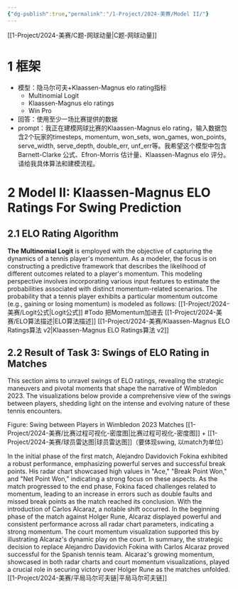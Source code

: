 ```yaml
---
{"dg-publish":true,"permalink":"/1-Project/2024-美赛/Model II/"}
---
```


[[1-Project/2024-美赛/C题-网球动量\|C题-网球动量]]
# 1 框架
- 模型：隐马尔可夫+Klaassen-Magnus elo rating指标
	- Multinomial Logit
	- Klaassen-Magnus elo ratings
	- Win Pro
- 回答：使用至少一场比赛提供的数据
- prompt：我正在建模网球比赛的Klaassen-Magnus elo rating，输入数据包含2个玩家的timesteps, momentum, won_sets, won_games, won_points, serve_width, serve_depth, double_err, unf_err等。我希望这个模型中包含Barnett-Clarke 公式、Efron-Morris 估计量、Klaassen-Magnus elo 评分。请给我具体算法和建模流程。
# 2 Model II: Klaassen-Magnus ELO Ratings For Swing Prediction
## 2.1 ELO Rating Algorithm
**The Multinomial Logit** is employed with the objective of capturing the dynamics of a tennis player's momentum. As a modeler, the focus is on constructing a predictive framework that describes the likelihood of different outcomes related to a player's momentum. This modeling perspective involves incorporating various input features to estimate the probabilities associated with distinct momentum-related scenarios.
The probability that a tennis player exhibits a particular momentum outcome (e.g., gaining or losing momentum) is modeled as follows:
[[1-Project/2024-美赛/Logit公式\|Logit公式]]  #Todo 把Momentum加进去
[[1-Project/2024-美赛/ELO算法描述\|ELO算法描述]]
[[1-Project/2024-美赛/Klaassen-Magnus ELO Ratings算法 v2\|Klaassen-Magnus ELO Ratings算法 v2]]
## 2.2 Result of Task 3: Swings of ELO Rating in Matches
This section aims to unravel swings of ELO ratings, revealing the strategic maneuvers and pivotal moments that shape the narrative of Wimbledon 2023. The visualizations below provide a comprehensive view of the swings between players, shedding light on the intense and evolving nature of these tennis encounters.

Figure: Swing between Players in Wimbledon 2023 Matches
[[1-Project/2024-美赛/比赛过程可视化-密度图\|比赛过程可视化-密度图]] + [[1-Project/2024-美赛/球员雷达图\|球员雷达图]]（要体现swing, 以match为单位）

In the initial phase of the first match, Alejandro Davidovich Fokina exhibited a robust performance, emphasizing powerful serves and successful break points. His radar chart showcased high values in "Ace," "Break Point Won," and "Net Point Won," indicating a strong focus on these aspects. As the match progressed to the end phase, Fokina faced challenges related to momentum, leading to an increase in errors such as double faults and missed break points as the match reached its conclusion.
With the introduction of Carlos Alcaraz, a notable shift occurred. In the beginning phase of the match against Holger Rune, Alcaraz displayed powerful and consistent performance across all radar chart parameters, indicating a strong momentum. The court momentum visualization supported this by illustrating Alcaraz's dynamic play on the court.
In summary, the strategic decision to replace Alejandro Davidovich Fokina with Carlos Alcaraz proved successful for the Spanish tennis team. Alcaraz's growing momentum, showcased in both radar charts and court momentum visualizations, played a crucial role in securing victory over Holger Rune as the matches unfolded.
[[1-Project/2024-美赛/平局马尔可夫链\|平局马尔可夫链]]
